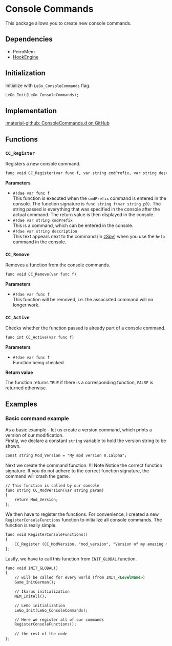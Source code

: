 # Console Commands
This package allows you to create new console commands.

## Dependencies

- PermMem
- [HookEngine](../tools/hook_engine.md)

## Initialization
Initialize with `LeGo_ConsoleCommands` flag.
```dae
LeGo_Init(LeGo_ConsoleCommands);
```

## Implementation
[:material-github: ConsoleCommands.d on GitHub](https://github.com/Lehona/LeGo/blob/dev/ConsoleCommands.d)

## Functions

### `CC_Register`
Registers a new console command.
```dae
func void CC_Register(var func f, var string cmdPrefix, var string description)
```
**Parameters**

- `#!dae var func f`  
    This function is executed when the `cmdPrefix` command is entered in the console. The function signature is `func string f(var string p0)`. The string passed is everything that was specified in the console after the actual command. The return value is then displayed in the console.
- `#!dae var string cmdPrefix`  
    This is a command, which can be entered in the console.
- `#!dae var string description`  
    This text appears next to the command (in [zSpy](../../../../tools/zSpy.md)) when you use the `help` command in the console.

### `CC_Remove`
Removes a function from the console commands.
```dae
func void CC_Remove(var func f)
```
**Parameters**

- `#!dae var func f`  
    This function will be removed, i.e. the associated command will no longer work.

### `CC_Active`
Checks whether the function passed is already part of a console command.
```dae
func int CC_Active(var func f)
```
**Parameters**

- `#!dae var func f`  
    Function being checked

**Return value**

The function returns `TRUE` if there is a corresponding function, `FALSE` is returned otherwise.

## Examples

### Basic command example
As a basic example - let us create a version command, which prints a version of our modification.  
Firstly, we declare a constant `string` variable to hold the version string to be shown.
```dae
const string Mod_Version = "My mod version 0.1alpha";
```
Next we create the command function.
!!! Note
    Notice the correct function signature. If you do not adhere to the correct function signature, the command will crash the game.

```dae
// This function is called by our console
func string CC_ModVersion(var string param)
{
    return Mod_Version;
};
```
We then have to register the functions. For convenience, I created a new `RegisterConsoleFunctions` function to initialize all console commands. The function is really simple.
```dae
func void RegisterConsoleFunctions()
{
    CC_Register (CC_ModVersion, "mod_version", "Version of my amazing mod.");
};
```
Lastly, we have to call this function from `INIT_GLOBAL` function.
```dae
func void INIT_GLOBAL()
{
    // will be called for every world (from INIT_<LevelName>)
    Game_InitGerman();

    // Ikarus initialization
    MEM_InitAll();

    // LeGo initialization
    LeGo_Init(LeGo_ConsoleCommands);

    // Here we register all of our commands
    RegisterConsoleFunctions();
    
    // the rest of the code 
};
```
